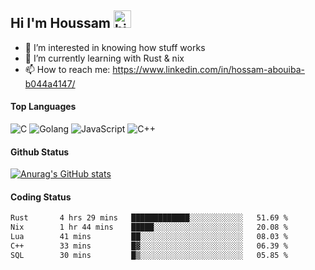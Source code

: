 ## Hi I'm Houssam <img src="https://user-images.githubusercontent.com/1303154/88677602-1635ba80-d120-11ea-84d8-d263ba5fc3c0.gif" width="28px" alt="hi">

- 👀 I’m interested in knowing how stuff works
- 🔭 I’m currently learning with Rust & nix
- 📫 How to reach me: https://www.linkedin.com/in/hossam-abouiba-b044a4147/

#### Top Languages

![C](https://img.shields.io/badge/c-%2300599C.svg?style=for-the-badge&logo=c&logoColor=white)
![Golang](https://img.shields.io/badge/go-blue?style=for-the-badge&logo=Goland)
![JavaScript](https://img.shields.io/badge/javascript-%23323330.svg?style=for-the-badge&logo=javascript&logoColor=%23F7DF1E)
![C++](https://img.shields.io/badge/C%2B%2B-blue?style=for-the-badge&logo=C%2B%2B)


#### Github Status
[![Anurag's GitHub stats](https://github-readme-stats.vercel.app/api?username=0xhoussam&theme=tokyonight)](https://github.com/anuraghazra/github-readme-stats)

#### Coding Status
<!--START_SECTION:waka-->

```txt
Rust       4 hrs 29 mins   █████████████░░░░░░░░░░░░   51.69 %
Nix        1 hr 44 mins    █████░░░░░░░░░░░░░░░░░░░░   20.08 %
Lua        41 mins         ██░░░░░░░░░░░░░░░░░░░░░░░   08.03 %
C++        33 mins         █▓░░░░░░░░░░░░░░░░░░░░░░░   06.39 %
SQL        30 mins         █▒░░░░░░░░░░░░░░░░░░░░░░░   05.85 %
```

<!--END_SECTION:waka-->
